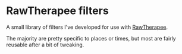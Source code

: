 # RawTherapee filters

A small library of filters I've developed for use with [RawTherapee](http://rawtherapee.com/).

The majority are pretty specific to places or times, but most are fairly reusable after a bit of tweaking.

